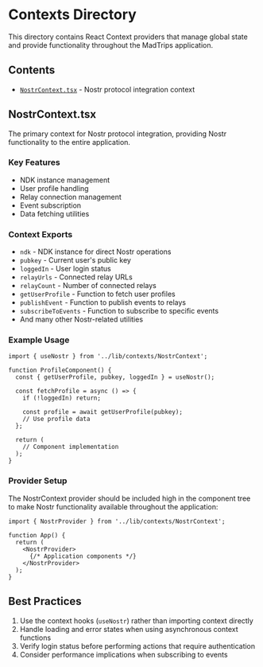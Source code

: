 # Contexts Directory

This directory contains React Context providers that manage global state and provide functionality throughout the MadTrips application.

## Contents

- [`NostrContext.tsx`](#nostrcontexttsx) - Nostr protocol integration context

## NostrContext.tsx

The primary context for Nostr protocol integration, providing Nostr functionality to the entire application.

### Key Features

- NDK instance management
- User profile handling
- Relay connection management
- Event subscription
- Data fetching utilities

### Context Exports

- `ndk` - NDK instance for direct Nostr operations
- `pubkey` - Current user's public key
- `loggedIn` - User login status
- `relayUrls` - Connected relay URLs
- `relayCount` - Number of connected relays
- `getUserProfile` - Function to fetch user profiles
- `publishEvent` - Function to publish events to relays
- `subscribeToEvents` - Function to subscribe to specific events
- And many other Nostr-related utilities

### Example Usage

```tsx
import { useNostr } from '../lib/contexts/NostrContext';

function ProfileComponent() {
  const { getUserProfile, pubkey, loggedIn } = useNostr();
  
  const fetchProfile = async () => {
    if (!loggedIn) return;
    
    const profile = await getUserProfile(pubkey);
    // Use profile data
  };
  
  return (
    // Component implementation
  );
}
```

### Provider Setup

The NostrContext provider should be included high in the component tree to make Nostr functionality available throughout the application:

```tsx
import { NostrProvider } from '../lib/contexts/NostrContext';

function App() {
  return (
    <NostrProvider>
      {/* Application components */}
    </NostrProvider>
  );
}
```

## Best Practices

1. Use the context hooks (`useNostr`) rather than importing context directly
2. Handle loading and error states when using asynchronous context functions
3. Verify login status before performing actions that require authentication
4. Consider performance implications when subscribing to events 